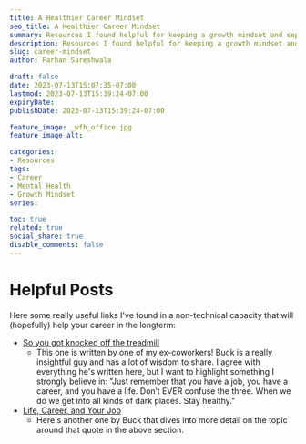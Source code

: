 ```yaml
---
title: A Healthier Career Mindset
seo_title: A Healthier Career Mindset
summary: Resources I found helpful for keeping a growth mindset and separating one's self-worth from one's occupation.
description: Resources I found helpful for keeping a growth mindset and separating one's self-worth from one's occupation.
slug: career-mindset
author: Farhan Sareshwala

draft: false
date: 2023-07-13T15:07:35-07:00
lastmod: 2023-07-13T15:39:24-07:00
expiryDate: 
publishDate: 2023-07-13T15:39:24-07:00

feature_image: _wfh_office.jpg
feature_image_alt: 

categories: 
- Resources
tags:
- Career
- Mental Health
- Growth Mindset
series:

toc: true
related: true
social_share: true
disable_comments: false
---
```


# Helpful Posts
Here some really useful links I've found in a non-technical capacity that will (hopefully) help your career in the longterm:
- [So you got knocked off the treadmill](https://bootcamp.uxdesign.cc/money-comes-from-working-hard-ive-come-to-believe-is-just-a-line-rich-people-tell-themselves-to-73189670746)
    - This one is written by one of my ex-coworkers! Buck is a really insightful guy and has a lot of wisdom to share. I agree with everything he's written here, but I want to highlight something I strongly believe in: "Just remember that you have a job, you have a career, and you have a life. Don’t EVER confuse the three. When we do we get into all kinds of dark places. Stay healthy."
- [Life, Career, and Your Job](https://medium.com/data-driven-fiction/life-career-and-your-job-ae1b9f5ffdd)
    - Here's another one by Buck that dives into more detail on the topic around that quote in the above section.
